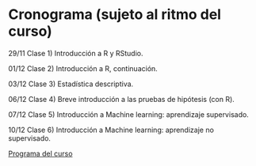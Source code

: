 # Cronograma (sujeto al ritmo del curso)
29/11 Clase 1) Introducción a R y RStudio.

01/12 Clase 2) Introducción a R, continuación.

03/12 Clase 3) Estadística descriptiva. 

06/12 Clase 4) Breve introducción a las pruebas de hipótesis (con R).

07/12 Clase 5) Introducción a Machine learning: aprendizaje supervisado.

10/12 Clase 6) Introducción a Machine learning: aprendizaje no supervisado.

[Programa del curso](https://a2b2c-cursos.github.io/analisis_de_datos_con_r_diciembre_2021/programa.pdf)
